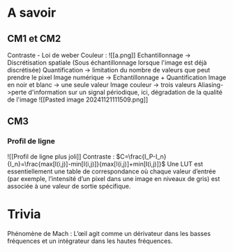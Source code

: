 # A savoir 
## CM1 et CM2
Contraste - Loi de weber
Couleur :
![[a.png]]
Echantillonnage -> Discrétisation spatiale (Sous échantillonnage lorsque l'image est déjà discrétisée) 
Quantification -> limitation du nombre de valeurs que peut prendre le pixel
Image numérique -> Echantillonnage + Quantification 
Image en noir et blanc -> une seule valeur
Image couleur -> trois valeurs
Aliasing->perte d'information sur un signal périodique, ici, dégradation de la qualité de l'image
![[Pasted image 20241121111509.png]]
## CM3
### Profil de ligne
![[Profil de ligne plus joli]]
Contraste  : $C=\frac{I_P-I_n}{I_n}=\frac{max[I(i,j)]-min[I(i,j)]}{max[I(i,j)]+min[I(i,j)]}$
Une LUT est essentiellement une table de correspondance où chaque valeur d’entrée (par exemple,
l’intensité d’un pixel dans une image en niveaux de gris) est associée à une valeur de sortie spécifique.
# Trivia
Phénomène de Mach :  L’œil agit comme un dérivateur dans les basses fréquences et un intégrateur dans les hautes fréquences.